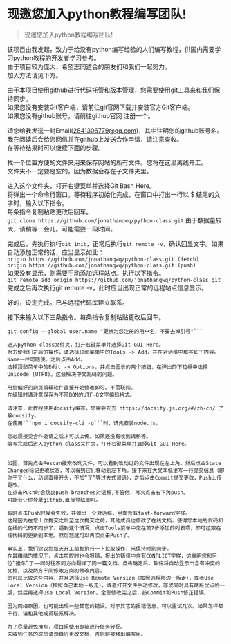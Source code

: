 # 现邀您加入python教程编写团队!

> 现邀您加入python教程编写团队!

该项目由我发起，致力于给没有python编写经验的人们编写教程，供国内需要学习python教程的开发者学习参考。  
由于项目较为庞大，希望志同道合的朋友们和我们一起努力。  
加入方法请见下方。

由于本项目使用github进行代码托管和版本管理，您需要使用git工具来和我们保持同步。  
如果您没有安装Git客户端，请前往git官网下载并安装官方Git客户端。  
如果您没有github账号，请前往github官网 注册一个。

请您给我发送一封Email(2841306779@qq.com)，其中注明您的github账号名。  
我在阅读后会给您回信并在github上发送合作申请，请注意查收。  
在等待结果时可以继续下面的步骤。

找一个位置方便的文件夹用来保存网站的所有文件。您将在这里离线开工。  
文件夹不一定要是空的，因为数据会存在子文件夹里。

进入这个文件夹，打开右键菜单并选择Git Bash Here。  
将弹出一个命令行窗口。等待程序初始化完成，在窗口中打出一行以 $ 结尾的文字时，输入以下指令。  
每条指令复制粘贴更改后回车。  
```git clone https://github.com/jonathanqwq/python-class.git```
由于数据量较大，请稍等一会儿。可能需要一段时间。

完成后，先执行执行```git init```，正常后执行```git remote -v```，确认回显文字。如果自动添加正常的话，应当显示如此：  
```origin https://github.com/jonathanqwq/python-class.git (fetch)```  
```origin https://github.com/jonathanqwq/python-class.git (push)```  
如果没有显示，则需要手动添加远程站点。执行以下指令。  
```git remote add origin https://github.com/jonathanqwq/python-class.git```  
完成之后再次执行git remote -v，此时应当出现正常的远程站点信息显示。

好的，设定完成。已与远程代码库建立联系。

接下来输入以下三条指令。每条指令复制粘贴更改后回车。  
```git config --global user.email "更换为您注册的Email，不要去掉引号"  
git config --global user.name "更换为您注册的用户名，不要去掉引号"```  

进入python-class文件夹，打开右键菜单并选择Git GUI Here。  
为方便我们之后的操作，请选择顶部菜单中的Tools -> Add，并在对话框中填写如下内容。Name一栏可随便。之后点击Add。  
选择顶部菜单中的Edit -> Options，并点击图示的两个按钮，在弹出的下拉框中选择Unicode (UTF8)。这会解决中文乱码的问题。

用您偏好的网页编辑软件直接开始修改即可。不需联网。  
在编辑时请注意保存为不带BOM的UTF-8文字编码格式。 

请注意，此教程使用docsify编写，您需要先去 https://docsify.js.org/#/zh-cn/ 了解docsify。
在使用```npm i docsify-cli -g```时，请先安装node.js。
 
您必须接受合作邀请之后才可以上传。如果还没有收到请稍等。  
编写完成后进入python-class文件夹，打开右键菜单并选择Git GUI Here。  


如图，首先点击Rescan搜索改动文件，可以看到改动过的文件出现在左上角。然后点击State Changed标记更改状态，可以看到它们移动到左下角。接下来在大文本框里写一行提交信息（即你干了什么，动词直接开头，不加“了”等过去式词语），之后点击Commit提交更改，Push上传更改。  
在点击Push时会跳出push branches对话框,不管他，再次点击右下角push。
可能会让你登录github,直接登陆即可。

有时点击Push时候会失败，并弹出一个对话框，里面含有fast-forward字样。  
这是因为在您上次提交之后至这次提交之前，其他成员也修改了在线文档，使得您本地的代码和在线的代码不同步了。遇到这个情况，点击Tools菜单中您在第7步添加的列表项，即可拉取在线代码的更新到本地。然后您就可以再次点击Push了。

事实上，我们建议您每天开工前都执行一下拉取操作，来保持时刻同步。  
在最糟糕的情况下，点击拉取时也会报错，报出的错误中含有CONFLICT字样，这表明您和另一位“撞车”了——同时往不同方向翻译了同一篇文档。点击确定后，软件将自动显示出含有冲突的文档，以及两方不同修改方向的修改内容。
您可以比较这些内容，并且选择Use Remote Version（按照远程那边一版走），或者Use Local Version（按照自己本地一版走），或者打开文件手动修改，写成同时具有两版优点的一版，然后再选择Use Local Version。全部修改完之后，按Commit和Push修正错误。

因为网络原因，也可能出现一些其它的错误。对于其它的报错信息，可以重试几次。如果怎样都不行，请和其他成员联系解决。

为了尽量避免撞车，项目组使用邮箱进行任务分配。
未收到任务的成员请勿自行更改文档，否则将被移出编写组。